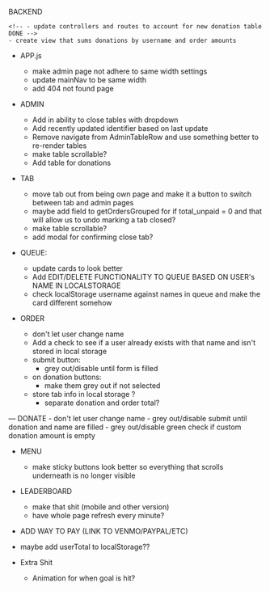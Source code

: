 BACKEND
<!-- - double check isPaid and updatePaid logic with frontend code DONE -->
    <!-- - update controllers and routes to account for new donation table DONE -->
    - create view that sums donations by username and order amounts

<!-- FRONTEND -->
<!-- - go through and update routes/paths from old frontend DONE -->

- APP.js
    - make admin page not adhere to same width settings
    - update mainNav to be same width
    - add 404 not found page

- ADMIN
    <!-- - figure out how to load all orders and filter accordingly DONE
    - add functionality to update paid/completed/delete DONE
    - add comments into rows that have them DONE -->
    - Add in ability to close tables with dropdown
    - Add recently updated identifier based on last update
    - Remove navigate from AdminTableRow and use something better to re-render tables
    <!-- - add a tab section to close tabs and check values DONE -->
    - make table scrollable?
    - Add table for donations

- TAB
    - move tab out from being own page and make it a button to switch between tab and admin pages
    <!-- - finish building out functionality in TabTableRow DONE -->
    - maybe add field to getOrdersGrouped for if total_unpaid = 0 and that will allow us to undo marking a tab closed?
    <!-- - figure out donations DONE -->
    - make table scrollable?
    <!-- - redo table to align with new backend queries and view DONE -->
    <!-- - add separate queries for paid/unpaid? DONE -->
    - add modal for confirming close tab?

- QUEUE:
    <!-- - Go through queue, queueList, queueItem and update to match what is returned from database DONE -->
    - update cards to look better
    - Add EDIT/DELETE FUNCTIONALITY TO QUEUE BASED ON USER's NAME IN LOCALSTORAGE
    - check localStorage username against names in queue and make the card different somehow

- ORDER
    <!-- - make it where form can't be submitted if any inputs are blank DONE
    - add option to enter in own drink DONE
    - Save username to local storage DONE -->
    - don't let user change name
    - Add a check to see if a user already exists with that name and isn't stored in local storage
    <!-- - add donation field DONE -->
    - submit button:
        - grey out/disable until form is filled
    - on donation buttons:
        - make them grey out if not selected
        <!-- - add field popup if other is selected DONE -->
        <!-- - if other is selected, update OTHER to reflect value chosen DONE -->
    - store tab info in local storage ?
        - separate donation and order total?
    <!-- - update both ends to account for new donation table DONE -->

— DONATE
    - don't let user change name
    <!-- - make that shit DONE -->
    - grey out/disable submit until donation and name are filled
    - grey out/disable green check if custom donation amount is empty

- MENU
    <!-- - make it where clicking "Add to Order" populates form in Order page DONE -->
    <!-- — make top buttons sticky and actually redirect to different sections of the page DONE -->
    - make sticky buttons look better so everything that scrolls underneath is no longer visible

- LEADERBOARD
    - make that shit (mobile and other version)
    <!-- - add sum query to backend to get total of all orders submitted DONE -->
    - have whole page refresh every minute?
    <!-- - UPDATE backend to total order_totals and total_donated DONE -->

- ADD WAY TO PAY (LINK TO VENMO/PAYPAL/ETC)
- maybe add userTotal to localStorage??

- Extra Shit
    - Animation for when goal is hit?